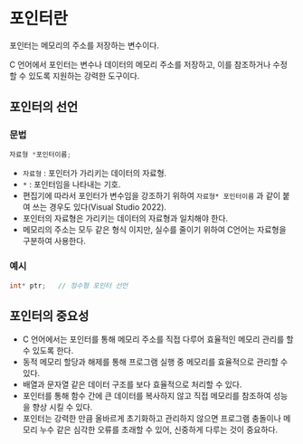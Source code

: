 # 포인터란

포인터는 메모리의 주소를 저장하는 변수이다. 

C 언어에서 포인터는 변수나 데이터의 메모리 주소를 저장하고, 이를 참조하거나 수정할 수 있도록 지원하는 강력한 도구이다.

## 포인터의 선언

### 문법

```c
자료형 *포인터이름;
```

- `자료형` : 포인터가 가리키는 데이터의 자료형.
- `*` : 포인터임을 나타내는 기호.
- 편집기에 따라서 포인터가 변수임을 강조하기 위하여 `자료형* 포인터이름` 과 같이 붙여 쓰는 경우도 있다(Visual Studio 2022).
- 포인터의 자료형은 가리키는 데이터의 자료형과 일치해야 한다.
- 메모리의 주소는 모두 같은 형식 이지만, 실수를 줄이기 위하여 C언어는 자료형을 구분하여 사용한다.

### 예시

```c
int* ptr;   // 정수형 포인터 선언
```

## 포인터의 중요성

- C 언어에서는 포인터를 통해 메모리 주소를 직접 다루어 효율적인 메모리 관리를 할 수 있도록 한다.
- 동적 메모리 할당과 해제를 통해 프로그램 실행 중 메모리를 효율적으로 관리할 수 있다.
- 배열과 문자열 같은 데이터 구조를 보다 효율적으로 처리할 수 있다.
- 포인터를 통해 함수 간에 큰 데이터를 복사하지 않고 직접 메모리를 참조하여 성능을 향상 시킬 수 있다.
- 포인터는 강력한 만큼 올바르게 초기화하고 관리하지 않으면 프로그램 충돌이나 메모리 누수 같은 심각한 오류를 초래할 수 있어, 신중하게 다루는 것이 중요하다.